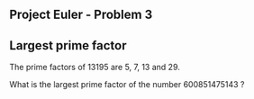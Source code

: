 ## Project Euler - Problem 3
## Largest prime factor

The prime factors of 13195 are 5, 7, 13 and 29.

What is the largest prime factor of the number 600851475143 ?
